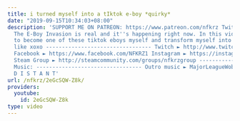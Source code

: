 ```yaml
---
title: i turned myself into a tIktok e-boy *quirky*
date: "2019-09-15T10:34:03+08:00"
description: 'SUPPORT ME ON PATREON: https://www.patreon.com/nfkrz Twitter ► https://twitter.com/roman_nfkrz
  The E-Boy Invasion is real and it''s happening right now. In this video I attempted
  to become one of these tiktok eboys myself and transform myself into one. Hope u
  like xoxo --------------------------------- Twitch ► http://www.twitch.tv/nfkrz
  Facebook ► https://www.facebook.com/NFKRZ1 Instagram ► https://instagram.com/roman_nfkrz/
  Steam Group ► http://steamcommunity.com/groups/nfkrzgroup ---------------------------------
  Music: --------------------------------- Outro music ► MajorLeagueWobs/Holder -
  D I S T A N T'
url: /nfkrz/2eGcSQW-Z8k/
providers:
  youtube:
    id: 2eGcSQW-Z8k
type: video
---
```

